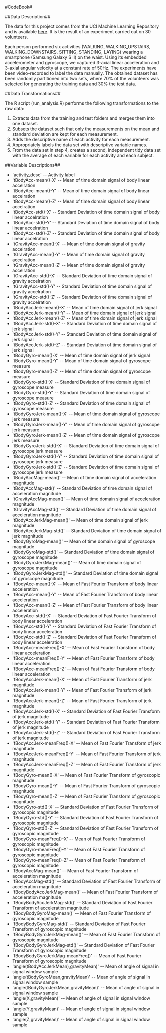 #CodeBook#


##Data Description##


The data for this project comes from the UCI Machine Learning Repository and is available [here](https://d396qusza40orc.cloudfront.net/getdata%2Fprojectfiles%2FUCI%20HAR%20Dataset.zip). It is the result of an experiment carried out on 30 volunteers. 

Each person performed six activities (WALKING, WALKING_UPSTAIRS, WALKING_DOWNSTAIRS, SITTING, STANDING, LAYING) wearing a smartphone (Samsung Galaxy S II) on the waist. Using its embedded accelerometer and gyroscope, we captured 3-axial linear acceleration and 3-axial angular velocity at a constant rate of 50Hz. The experiments have been video-recorded to label the data manually. The obtained dataset has been randomly partitioned into two sets, where 70% of the volunteers was selected for generating the training data and 30% the test data. 

##Data Transformations##

The R script (run_analysis.R) performs the following transformations to the raw data:

1. Extracts data from the training and test folders and merges them into one dataset. 
2. Subsets the dataset such that only the measurements on the mean and standard deviation are kept for each measurement. 
3. Adds the descriptive name of each activity for each measurement.
4. Appropriately labels the data set with descriptive variable names. 
5. From the data set in step 4, creates a second, independent tidy data set with the average of each variable for each activity and each subject.

##Variable Descriptions##

- 'activity_desc' -- Activity label
- 'tBodyAcc-mean()-X' -- Mean of time domain signal of body linear accelration
- 'tBodyAcc-mean()-Y' -- Mean of time domain signal of body linear accelration
- 'tBodyAcc-mean()-Z' -- Mean of time domain signal of body linear accelration
- 'tBodyAcc-std()-X' -- Standard Deviation of time domain signal of body linear accelration
- 'tBodyAcc-std()-Y' -- Standard Deviation of time domain signal of body linear accelration
- 'tBodyAcc-std()-Z' -- Standard Deviation of time domain signal of body linear accelration
- 'tGravityAcc-mean()-X' -- Mean of time domain signal of gravity accelration
- 'tGravityAcc-mean()-Y' -- Mean of time domain signal of gravity accelration
- 'tGravityAcc-mean()-Z' -- Mean of time domain signal of gravity accelration
- 'tGravityAcc-std()-X' -- Standard Deviation of time domain signal of gravity accelration
- 'tGravityAcc-std()-Y' -- Standard Deviation of time domain signal of gravity accelration
- 'tGravityAcc-std()-Z' -- Standard Deviation of time domain signal of gravity accelration
- 'tBodyAccJerk-mean()-X' -- Mean of time domain signal of jerk signal
- 'tBodyAccJerk-mean()-Y' -- Mean of time domain signal of jerk signal
- 'tBodyAccJerk-mean()-Z' -- Mean of time domain signal of jerk signal
- 'tBodyAccJerk-std()-X' -- Standard Deviation of time domain signal of jerk signal
- 'tBodyAccJerk-std()-Y' -- Standard Deviation of time domain signal of jerk signal
- 'tBodyAccJerk-std()-Z' -- Standard Deviation of time domain signal of jerk signal
- 'tBodyGyro-mean()-X' -- Mean of time domain signal of jerk signal
- 'tBodyGyro-mean()-Y' -- Mean of time domain signal of gyroscope measure
- 'tBodyGyro-mean()-Z' -- Mean of time domain signal of gyroscope measure
- 'tBodyGyro-std()-X' -- Standard Deviation of time domain signal of gyroscope measure
- 'tBodyGyro-std()-Y' -- Standard Deviation of time domain signal of gyroscope measure
- 'tBodyGyro-std()-Z' -- Standard Deviation of time domain signal of gyroscope measure
- 'tBodyGyroJerk-mean()-X' -- Mean of time domain signal of gyroscope jerk measure
- 'tBodyGyroJerk-mean()-Y' -- Mean of time domain signal of gyroscope jerk measure
- 'tBodyGyroJerk-mean()-Z' -- Mean of time domain signal of gyroscope jerk measure
- 'tBodyGyroJerk-std()-X' -- Standard Deviation of time domain signal of gyroscope jerk measure
- 'tBodyGyroJerk-std()-Y' -- Standard Deviation of time domain signal of gyroscope jerk measure
- 'tBodyGyroJerk-std()-Z' -- Standard Deviation of time domain signal of gyroscope jerk measure
- 'tBodyAccMag-mean()' -- Mean of time domain signal of acceleration magnitude
- 'tBodyAccMag-std()' -- Standard Deviation of time domain signal of acceleration magnitude
- 'tGravityAccMag-mean()' -- Mean of time domain signal of acceleration magnitude
- 'tGravityAccMag-std()' -- Standard Deviation of time domain signal of acceleration magnitude
- 'tBodyAccJerkMag-mean()' -- Mean of time domain signal of jerk magnitude
- 'tBodyAccJerkMag-std()' -- Standard Deviation of time domain signal of jerk magnitude
- 'tBodyGyroMag-mean()' -- Mean of time domain signal of gyroscope magnitude
- 'tBodyGyroMag-std()' -- Standard Deviation of time domain signal of gyroscope magnitude
- 'tBodyGyroJerkMag-mean()' -- Mean of time domain signal of gyroscope magnitude
- 'tBodyGyroJerkMag-std()' -- Standard Deviation of time domain signal of gyroscope magnitude
- 'fBodyAcc-mean()-X' -- Mean of Fast Fourier Transform of body linear acceleration
- 'fBodyAcc-mean()-Y' -- Mean of Fast Fourier Transform of body linear acceleration
- 'fBodyAcc-mean()-Z' -- Mean of Fast Fourier Transform of body linear acceleration
- 'fBodyAcc-std()-X' -- Standard Deviation of Fast Fourier Transform of body linear acceleration
- 'fBodyAcc-std()-Y' -- Standard Deviation of Fast Fourier Transform of body linear acceleration
- 'fBodyAcc-std()-Z' -- Standard Deviation of Fast Fourier Transform of body linear acceleration
- 'fBodyAcc-meanFreq()-X' -- Mean of Fast Fourier Transform of body linear acceleration
- 'fBodyAcc-meanFreq()-Y' -- Mean of Fast Fourier Transform of body linear acceleration
- 'fBodyAcc-meanFreq()-Z' -- Mean of Fast Fourier Transform of body linear acceleration
- 'fBodyAccJerk-mean()-X' -- Mean of Fast Fourier Transform of jerk magnitude
- 'fBodyAccJerk-mean()-Y' -- Mean of Fast Fourier Transform of jerk magnitude
- 'fBodyAccJerk-mean()-Z' -- Mean of Fast Fourier Transform of jerk magnitude
- 'fBodyAccJerk-std()-X' -- Standard Deviation of Fast Fourier Transform of jerk magnitude
- 'fBodyAccJerk-std()-Y' -- Standard Deviation of Fast Fourier Transform of jerk magnitude
- 'fBodyAccJerk-std()-Z' -- Standard Deviation of Fast Fourier Transform of jerk magnitude
- 'fBodyAccJerk-meanFreq()-X' -- Mean of Fast Fourier Transform of jerk magnitude
- 'fBodyAccJerk-meanFreq()-Y' -- Mean of Fast Fourier Transform of jerk magnitude
- 'fBodyAccJerk-meanFreq()-Z' -- Mean of Fast Fourier Transform of jerk magnitude
- 'fBodyGyro-mean()-X' -- Mean of Fast Fourier Transform of gyroscopic magnitude
- 'fBodyGyro-mean()-Y' -- Mean of Fast Fourier Transform of gyroscopic magnitude
- 'fBodyGyro-mean()-Z' -- Mean of Fast Fourier Transform of gyroscopic magnitude
- 'fBodyGyro-std()-X' -- Standard Deviation of Fast Fourier Transform of gyroscopic magnitude
- 'fBodyGyro-std()-Y' -- Standard Deviation of Fast Fourier Transform of gyroscopic magnitude
- 'fBodyGyro-std()-Z' -- Standard Deviation of Fast Fourier Transform of gyroscopic magnitude
- 'fBodyGyro-meanFreq()-X' -- Mean of Fast Fourier Transform of gyroscopic magnitude
- 'fBodyGyro-meanFreq()-Y' -- Mean of Fast Fourier Transform of gyroscopic magnitude
- 'fBodyGyro-meanFreq()-Z' -- Mean of Fast Fourier Transform of gyroscopic magnitude
- 'fBodyAccMag-mean()' -- Mean of Fast Fourier Transform of acceleration magnitude
- 'fBodyAccMag-std()' -- Standard Deviation of Fast Fourier Transform of acceleration magnitude
- 'fBodyBodyAccJerkMag-mean()' -- Mean of Fast Fourier Transform of acceleration magnitude
- 'fBodyBodyAccJerkMag-std()' -- Standard Deviation of Fast Fourier Transform of acceleration magnitude
- 'fBodyBodyGyroMag-mean()' -- Mean of Fast Fourier Transform of gyroscopic magnitude
- 'fBodyBodyGyroMag-std()' -- Standard Deviation of Fast Fourier Transform of gyroscopic magnitude
- 'fBodyBodyGyroJerkMag-mean()' -- Mean of Fast Fourier Transform of gyroscopic magnitude
- 'fBodyBodyGyroJerkMag-std()' -- Standard Deviation of Fast Fourier Transform of gyroscopic magnitude
- 'fBodyBodyGyroJerkMag-meanFreq()' -- Mean of Fast Fourier Transform of gyroscopic magnitude
- 'angle(tBodyAccJerkMean),gravityMean)' -- Mean of angle of signal in signal window sample
- 'angle(tBodyGyroMean,gravityMean)' -- Mean of angle of signal in signal window sample
- 'angle(tBodyGyroJerkMean,gravityMean)' -- Mean of angle of signal in signal window sample
- 'angle(X,gravityMean)' -- Mean of angle of signal in signal window sample
- 'angle(Y,gravityMean)' -- Mean of angle of signal in signal window sample
- 'angle(Z,gravityMean)' -- Mean of angle of signal in signal window sample
